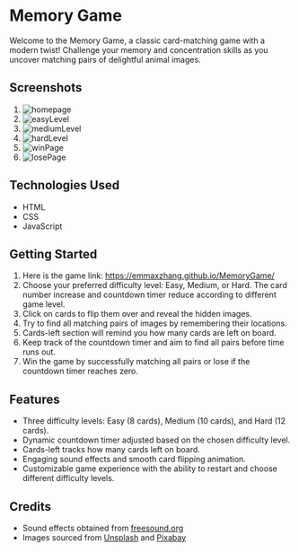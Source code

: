 # Memory Game

Welcome to the Memory Game, a classic card-matching game with a modern twist! Challenge your memory and concentration skills as you uncover matching pairs of delightful animal images.

## Screenshots

1. ![homepage](./gameScreenshots/homepage.png)
2. ![easyLevel](./gameScreenshots/easy_level.png)
3. ![mediumLevel](./gameScreenshots/medium_level.png)
4. ![hardLevel](./gameScreenshots/hard_level.png)
5. ![winPage](./gameScreenshots/win_page.png)
6. ![losePage](./gameScreenshots/lose_page.png)

## Technologies Used

- HTML
- CSS
- JavaScript

## Getting Started

1. Here is the game link: https://emmaxzhang.github.io/MemoryGame/
2. Choose your preferred difficulty level: Easy, Medium, or Hard. The card number increase and countdown timer reduce according to different game level.
3. Click on cards to flip them over and reveal the hidden images.
4. Try to find all matching pairs of images by remembering their locations.
5. Cards-left section will remind you how many cards are left on board.
6. Keep track of the countdown timer and aim to find all pairs before time runs out.
7. Win the game by successfully matching all pairs or lose if the countdown timer reaches zero.

## Features

- Three difficulty levels: Easy (8 cards), Medium (10 cards), and Hard (12 cards).
- Dynamic countdown timer adjusted based on the chosen difficulty level.
- Cards-left tracks how many cards left on board.
- Engaging sound effects and smooth card flipping animation.
- Customizable game experience with the ability to restart and choose different difficulty levels.

## Credits

- Sound effects obtained from [freesound.org](https://freesound.org/)
- Images sourced from [Unsplash](https://unsplash.com/) and [Pixabay](https://pixabay.com/)
